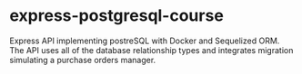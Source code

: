 # express-postgresql-course
Express API implementing postreSQL with Docker and Sequelized ORM.
The API uses all of the database relationship types and integrates migration simulating a purchase orders manager.
